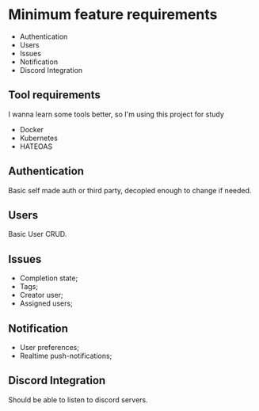 # Minimum feature requirements

- Authentication
- Users
- Issues
- Notification
- Discord Integration

## Tool requirements
I wanna learn some tools better, so I'm using this project for study

- Docker
- Kubernetes
- HATEOAS

## Authentication

Basic self made auth or third party, decopled enough to change if needed.

## Users

Basic User CRUD.

## Issues

- Completion state;
- Tags;
- Creator user;
- Assigned users;

## Notification

- User preferences;
- Realtime push-notifications;

## Discord Integration

Should be able to listen to discord servers.
